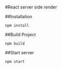 #React server side render

##Installation

`npm install`

##Build Project

`npm build`

##Start server

`npm start`
